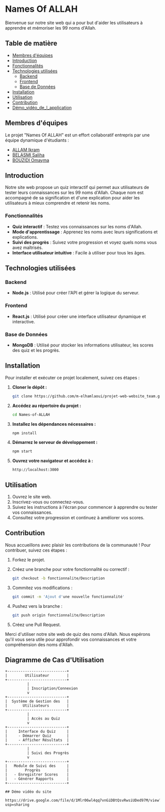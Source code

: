  # Names Of ALLAH
Bienvenue sur notre site web qui a pour but d'aider les utilisateurs à apprendre et mémoriser les 99 noms d'Allah.
## Table de matière
* [Membres d'équipes](#Membres-d'équipes)
* [Introduction](#introduction)
* [Fonctionnalités](#fonctionnalités)
* [Technologies utilisées](#technologies-utilisées)
  * [Backend](#backend)
  * [Frontend](#frontend)
  * [Base de Données](#base-de-données)
* [Installation](#installation)
* [Utilisation](#utilisation)
* [Contribution](#contribution)
* [Démo_vidéo_de_l_application](#Démo_vidéo_de_l_application)


## Membres d'équipes
Le projet "Names Of ALLAH" est un effort collaboratif entrepris par une équipe dynamique d'étudiants :
- [ALLAM Ikram](https://github.com/ikramal1)
- [BELASMI Saliha](https://github.com/salihabelasmi)
- [BOUZIDI Omayma](https://github.com/omaymabouzidi1s)
## Introduction

Notre site web propose un quiz interactif qui permet aux utilisateurs de tester leurs connaissances sur les 99 noms d'Allah. Chaque nom est accompagné de sa signification et d'une explication pour aider les utilisateurs à mieux comprendre et retenir les noms.

### Fonctionnalités


- **Quiz interactif** : Testez vos connaissances sur les noms d'Allah.
- **Mode d'apprentissage** : Apprenez les noms avec leurs significations et explications.
- **Suivi des progrès** : Suivez votre progression et voyez quels noms vous avez maîtrisés.
- **Interface utilisateur intuitive** : Facile à utiliser pour tous les âges.

## Technologies utilisées
### Backend

- **Node.js** : Utilisé pour créer l'API et gérer la logique du serveur.

### Frontend

- **React.js** : Utilisé pour créer une interface utilisateur dynamique et interactive.

### Base de Données

- **MongoDB** : Utilisé pour stocker les informations utilisateur, les scores des quiz et les progrès.


## Installation

Pour installer et exécuter ce projet localement, suivez ces étapes :

1. **Cloner le dépôt :**
    ```bash
    git clone https://github.com/m-elhamlaoui/projet-web-website_team.git
    ```

2. **Accédez au répertoire du projet :**
    ```bash
    cd Names-of-ALLAH
    ```

3. **Installez les dépendances nécessaires :**
    ```bash
    npm install
    ```

4. **Démarrez le serveur de développement :**
    ```bash
    npm start
    ```

5. **Ouvrez votre navigateur et accédez à :**
    ```
    http://localhost:3000
    ```

## Utilisation

1. Ouvrez le site web.
2. Inscrivez-vous ou connectez-vous.
3. Suivez les instructions à l'écran pour commencer à apprendre ou tester vos connaissances.
4. Consultez votre progression et continuez à améliorer vos scores.

## Contribution

Nous accueillons avec plaisir les contributions de la communauté ! Pour contribuer, suivez ces étapes :

1. Forkez le projet.
2. Créez une branche pour votre fonctionnalité ou correctif :
    ```bash
    git checkout -b fonctionnalite/Description
    ```

3. Commitez vos modifications :
    ```bash
    git commit -m 'Ajout d'une nouvelle fonctionnalité'
    ```

4. Pushez vers la branche :
    ```bash
    git push origin fonctionnalite/Description
    ```

5. Créez une Pull Request.

Merci d'utiliser notre site web de quiz des noms d'Allah. Nous espérons qu'il vous sera utile pour approfondir vos connaissances et votre compréhension des noms d'Allah.

## Diagramme de Cas d'Utilisation

```plaintext
+---------------------------+
|        Utilisateur        |
+---------------------------+
          |
          | Inscription/Connexion
          v
+---------------------------+
|  Système de Gestion des   |
|       Utilisateurs        |
+---------------------------+
          |
          | Accès au Quiz
          v
+---------------------------+
|     Interface du Quiz     |
|     - Démarrer Quiz       |
|     - Afficher Résultats  |
+---------------------------+
          |
          | Suivi des Progrès
          v
+---------------------------+
|   Module de Suivi des     |
|        Progrès            |
|   - Enregistrer Scores    |
|   - Générer Rapports      |
+---------------------------+

## Démo vidéo du site

https://drive.google.com/file/d/1Mlr06wl4qq7vnGiDBtQsvRwsiUDed97M/view?usp=sharing
